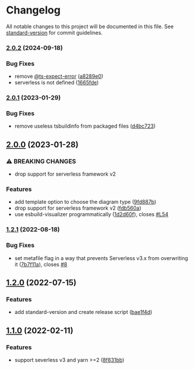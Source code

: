 # Changelog

All notable changes to this project will be documented in this file. See [standard-version](https://github.com/conventional-changelog/standard-version) for commit guidelines.

### [2.0.2](https://github.com/adriencaccia/serverless-analyze-bundle-plugin/compare/v2.0.1...v2.0.2) (2024-09-18)


### Bug Fixes

* remove [@ts-expect-error](https://github.com/ts-expect-error) ([a8289e0](https://github.com/adriencaccia/serverless-analyze-bundle-plugin/commit/a8289e0ba33768b86f9698b36c683e487c937482))
* serverless is not defined ([1665fde](https://github.com/adriencaccia/serverless-analyze-bundle-plugin/commit/1665fde1c4d87d45e3b62b0c19f6cd28df2f8c39))

### [2.0.1](https://github.com/adriencaccia/serverless-analyze-bundle-plugin/compare/v2.0.0...v2.0.1) (2023-01-29)


### Bug Fixes

* remove useless tsbuildinfo from packaged files ([d4bc723](https://github.com/adriencaccia/serverless-analyze-bundle-plugin/commit/d4bc7232c7e3e9e52433d7f88e802189105f092f))

## [2.0.0](https://github.com/adriencaccia/serverless-analyze-bundle-plugin/compare/v1.2.1...v2.0.0) (2023-01-28)


### ⚠ BREAKING CHANGES

* drop support for serverless framework v2

### Features

* add template option to choose the diagram type ([9fd887b](https://github.com/adriencaccia/serverless-analyze-bundle-plugin/commit/9fd887be0d2e7dea2628c7aa597b5b01b5f90df6))
* drop support for serverless framework v2 ([fdb560a](https://github.com/adriencaccia/serverless-analyze-bundle-plugin/commit/fdb560acb655d8e3a4e0ebb01cf5b7267ab33ef1))
* use esbuild-visualizer programmatically ([1d2d60f](https://github.com/adriencaccia/serverless-analyze-bundle-plugin/commit/1d2d60f4e21767e4a6ca500606eccbf298341aff)), closes [#L54](https://github.com/adriencaccia/serverless-analyze-bundle-plugin/issues/L54)

### [1.2.1](https://github.com/adriencaccia/serverless-analyze-bundle-plugin/compare/v1.2.0...v1.2.1) (2022-08-18)


### Bug Fixes

* set metafile flag in a way that prevents Serverless v3.x from overwriting it ([7b7f11a](https://github.com/adriencaccia/serverless-analyze-bundle-plugin/commit/7b7f11a02f8acd0247c52f411ffda5319717deb7)), closes [#8](https://github.com/adriencaccia/serverless-analyze-bundle-plugin/issues/8)

## [1.2.0](https://github.com/adriencaccia/serverless-analyze-bundle-plugin/compare/v1.1.0...v1.2.0) (2022-07-15)


### Features

* add standard-version and create release script ([bae1f4d](https://github.com/adriencaccia/serverless-analyze-bundle-plugin/commit/bae1f4dbb5a90fb04992e395505c611b5596ac6b))

## [1.1.0](https://github.com/adriencaccia/serverless-analyze-bundle-plugin/compare/v1.0.6...v1.1.0) (2022-02-11)

### Features

- support severless v3 and yarn >=2 ([8f831bb](https://github.com/adriencaccia/serverless-analyze-bundle-plugin/commit/8f831bb63c04ac010e148c404ee0ae467eccbe75))
